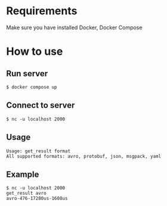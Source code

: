 # Requirements

Make sure you have installed Docker, Docker Compose

# How to use

## Run server

```
$ docker compose up
```

## Connect to server

```
$ nc -u localhost 2000
```

## Usage

```
Usage: get_result format
All supported formats: avro, protobuf, json, msgpack, yaml
```

## Example
```
$ nc -u localhost 2000
get_result avro
avro-476-17280us-1608us
```



